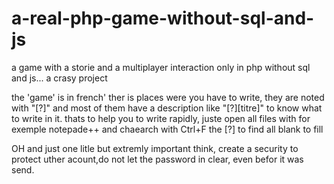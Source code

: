 # a-real-php-game-without-sql-and-js
a game with a storie and a multiplayer interaction only in php without sql and js... a crasy project

the 'game' is in french'
ther is places were you have to write, they are noted with "[?]" and most of them have a description like "[?][titre]" to know what to write in it.
thats to help you to write rapidly, juste open all files with for exemple notepade++ and chaearch with Ctrl+F the [?] to find all blank to fill

OH and just one litle but extremly important think, create a security to protect uther acount,do not let the password in clear, even befor it was send.
